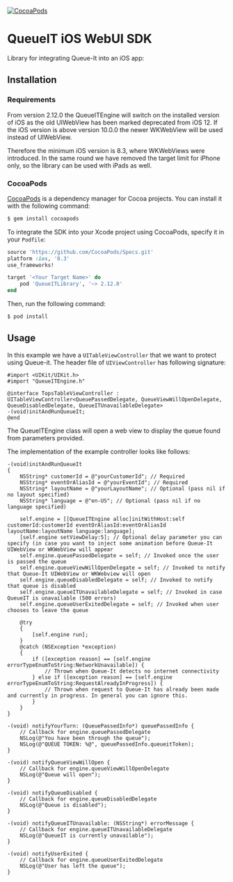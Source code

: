 [![CocoaPods](https://img.shields.io/cocoapods/v/QueueITLibrary.svg)](https://cocoapods.org/pods/QueueITLibrary)

# QueueIT iOS WebUI SDK

Library for integrating Queue-It into an iOS app:

## Installation

### Requirements
From version 2.12.0 the QueueITEngine will switch on the installed version of iOS as the old UIWebView has been marked deprecated from iOS 12. If the iOS version is above version 10.0.0 the newer WKWebView will be used instead of UIWebView.

Therefore the minimum iOS version is 8.3, where WKWebViews were introduced. In the same round we have removed the target limit for iPhone only, so the library can be used with iPads as well.

### CocoaPods

[CocoaPods](http://cocoapods.org) is a dependency manager for Cocoa projects. You can install it with the following command:

```bash
$ gem install cocoapods
```

To integrate the SDK into your Xcode project using CocoaPods, specify it in your `Podfile`:

```ruby
source 'https://github.com/CocoaPods/Specs.git'
platform :ios, '8.3'
use_frameworks!

target '<Your Target Name>' do
    pod 'QueueITLibrary', '~> 2.12.0'
end
```

Then, run the following command:

```bash
$ pod install
```

## Usage

In this example we have a `UITableViewController` that we want to protect using Queue-it. The header file of `UIViewController` has following signature:

```objc
#import <UIKit/UIKit.h>
#import "QueueITEngine.h"

@interface TopsTableViewController : UITableViewController<QueuePassedDelegate, QueueViewWillOpenDelegate, QueueDisabledDelegate, QueueITUnavailableDelegate>
-(void)initAndRunQueueIt;
@end
```

The QueueITEngine class will open a web view to display the queue found from parameters provided.

The implementation of the example controller looks like follows:

```objc
-(void)initAndRunQueueIt
{
    NSString* customerId = @"yourCustomerId"; // Required
    NSString* eventOrAliasId = @"yourEventId"; // Required
    NSString* layoutName = @"yourLayoutName"; // Optional (pass nil if no layout specified)
    NSString* language = @"en-US"; // Optional (pass nil if no language specified)
    
    self.engine = [[QueueITEngine alloc]initWithHost:self customerId:customerId eventOrAliasId:eventOrAliasId layoutName:layoutName language:language];
    [self.engine setViewDelay:5]; // Optional delay parameter you can specify (in case you want to inject some animation before Queue-It UIWebView or WKWebView will appear
    self.engine.queuePassedDelegate = self; // Invoked once the user is passed the queue
    self.engine.queueViewWillOpenDelegate = self; // Invoked to notify that Queue-It UIWebView or WKWebview will open
    self.engine.queueDisabledDelegate = self; // Invoked to notify that queue is disabled
    self.engine.queueITUnavailableDelegate = self; // Invoked in case QueueIT is unavailable (500 errors)
    self.engine.queueUserExitedDelegate = self; // Invoked when user chooses to leave the queue
    
    @try
    {
        [self.engine run];
    }
    @catch (NSException *exception)
    {
        if ([exception reason] == [self.engine errorTypeEnumToString:NetworkUnavailable]) {
            // Thrown when Queue-It detects no internet connectivity
        } else if ([exception reason] == [self.engine errorTypeEnumToString:RequestAlreadyInProgress]) {
            // Thrown when request to Queue-It has already been made and currently in progress. In general you can ignore this.
        }
    }
}

-(void) notifyYourTurn: (QueuePassedInfo*) queuePassedInfo { 
    // Callback for engine.queuePassedDelegate
    NSLog(@"You have been through the queue");
    NSLog(@"QUEUE TOKEN: %@", queuePassedInfo.queueitToken);
}

-(void) notifyQueueViewWillOpen { 
    // Callback for engine.queueViewWillOpenDelegate
    NSLog(@"Queue will open");
}

-(void) notifyQueueDisabled { 
    // Callback for engine.queueDisabledDelegate
    NSLog(@"Queue is disabled");
}

-(void) notifyQueueITUnavailable: (NSString*) errorMessage { 
    // Callback for engine.queueITUnavailableDelegate
    NSLog(@"QueueIT is currently unavailable");
}

-(void) notifyUserExited {
    // Callback for engine.queueUserExitedDelegate 
    NSLog(@"User has left the queue");
}
```